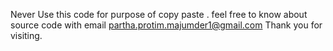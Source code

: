 Never Use this code for purpose of copy paste .
feel free to know about source code with email partha.protim.majumder1@gmail.com
Thank you for visiting.
